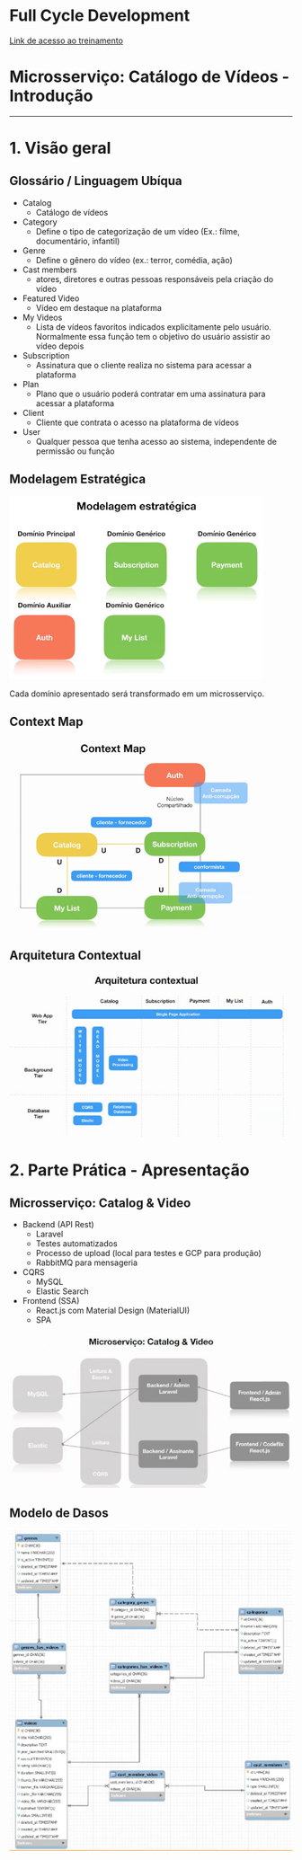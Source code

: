 # Full Cycle Development

[Link de acesso ao treinamento](http://portal.code.education)

# Microsserviço: Catálogo de Vídeos - Introdução
---

# 1. Visão geral


## Glossário / Linguagem Ubíqua

- Catalog
  - Catálogo de vídeos  
- Category
  - Define o tipo de categorização de um vídeo (Ex.: filme, documentário, infantil)
- Genre
  - Define o gênero do vídeo (ex.: terror, comédia, ação)
- Cast members
  - atores, diretores e outras pessoas responsáveis pela criação do vídeo
- Featured Video
  - Vídeo em destaque na plataforma
- My Videos
  - Lista de vídeos favoritos indicados explicitamente pelo usuário. Normalmente essa função tem o objetivo do usuário assistir ao vídeo depois
- Subscription
  - Assinatura que o cliente realiza no sistema para acessar a plataforma
- Plan
  - Plano que o usuário poderá contratar em uma assinatura para acessar a plataforma
- Client
  - Cliente que contrata o acesso na plataforma de vídeos
- User
  - Qualquer pessoa que tenha acesso ao sistema, independente de permissão ou função


## Modelagem Estratégica

![Modelagem Estratégica](./imagens/fullcycledev--mscatalog-01-img010.jpg)

Cada domínio apresentado será transformado em um microsserviço.

## Context Map

![Context Map](./imagens/fullcycledev--mscatalog-01-img020.jpg)

## Arquitetura Contextual

![Arquitetura Contextual](./imagens/fullcycledev--mscatalog-01-img030.jpg)


# 2. Parte Prática - Apresentação

## Microsserviço: Catalog & Video

- Backend (API Rest)
  - Laravel
  - Testes automatizados
  - Processo de upload (local para testes e GCP para produção)
  - RabbitMQ para mensageria
- CQRS
  - MySQL
  - Elastic Search
- Frontend (SSA)
  - React.js com Material Design (MaterialUI)
  - SPA


![Catalog & Video](./imagens/fullcycledev--mscatalog-02-img010.jpg)

## Modelo de Dasos

![Modelo de Dados](./imagens/fullcycledev--mscatalog-02-img020.jpg)

